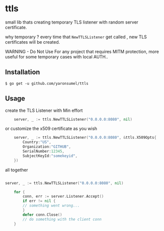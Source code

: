 # ttls
small lib thats creating temporary TLS listener with random server certificate.

why temporary ?
every time that `NewTTLSListener` get called , new TLS certificates will be created.

WARNING - Do Not Use For any project that requires MITM protection, more useful for some temporary cases with local AUTH.. 

## Installation
``` 
$ go get -u github.com/yaronsumel/ttls 
```

## Usage 

create the TLS Listener with Min effort
``` go
	server, _ := ttls.NewTTLSListener("0.0.0.0:8080", nil)
```
or customize the x509 certificate as you wish
``` go
	server, _ := ttls.NewTTLSListener("0.0.0.0:8080", &ttls.X509Opts{
		Country:"US",
		Organization:"GITHUB",
		SerialNumber:12345,
		SubjectKeyId:"somekeyid",
	})
```

all together 
``` go

server, _ := ttls.NewTTLSListener("0.0.0.0:8080", nil)

	for {
		conn, err := server.Listener.Accept()
		if err != nil {
		// something went wrong...
		}
		defer conn.Close()
		// do something with the client conn
	}
  ```
